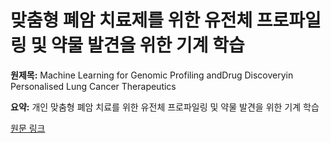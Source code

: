 # 맞춤형 폐암 치료제를 위한 유전체 프로파일링 및 약물 발견을 위한 기계 학습

**원제목:** Machine Learning for Genomic Profiling andDrug Discoveryin Personalised Lung Cancer Therapeutics

**요약:** 개인 맞춤형 폐암 치료를 위한 유전체 프로파일링 및 약물 발견을 위한 기계 학습

[원문 링크](https://scholar.google.com/scholar_url?url=https://www.tandfonline.com/doi/abs/10.1080/1061186X.2025.2530656&hl=ko&sa=X&d=15249328194784129798&ei=Gk53aPSXBsmQ6rQP5MTdyQY&scisig=AAZF9b9EMe9pJarSFPTPJCPk_wJy&oi=scholaralrt&hist=BNQUaiIAAAAJ:6703930949883570885:AAZF9b9AgUxdKCnAXM18it0DhfP9&html=&pos=0&folt=kw-top)
